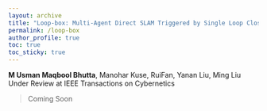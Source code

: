 ```yaml
---
layout: archive
title: "Loop-box: Multi-Agent Direct SLAM Triggered by Single Loop Closure for Large Scale Mapping "
permalink: /loop-box
author_profile: true
toc: true
toc_sticky: true
---
```

**M Usman Maqbool Bhutta**, Manohar Kuse, RuiFan, Yanan Liu, Ming Liu
Under Review at IEEE Transactions on Cybernetics
> 
> Coming Soon
